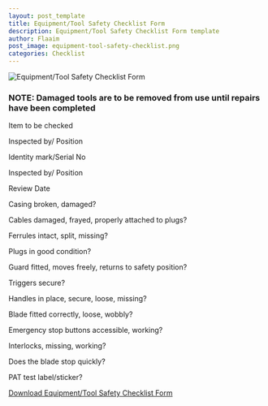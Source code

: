 ```yaml
---
layout: post_template
title: Equipment/Tool Safety Checklist Form
description: Equipment/Tool Safety Checklist Form template 
author: Flaaim
post_image: equipment-tool-safety-checklist.png
categories: Checklist
---
```

![Equipment/Tool Safety Checklist Form](https://safetyworkblog.com/assets/img/equipment-tool-safety-checklist.png)

### NOTE: Damaged tools are to be removed from use until repairs have been completed

Item to be checked	

Inspected by/ Position

Identity mark/Serial No		

Inspected by/ Position	

Review Date	


Casing broken, damaged?

Cables damaged, frayed, properly attached to plugs?

Ferrules intact, split, missing?

Plugs in good condition?

Guard fitted, moves freely, returns to safety position?

Triggers secure?

Handles in place, secure, loose, missing?

Blade fitted correctly, loose, wobbly?

Emergency stop buttons accessible, working?

Interlocks, missing, working?

Does the blade stop quickly?

PAT test label/sticker?

[Download Equipment/Tool Safety Checklist Form](https://safetyworkblog.com/assets/template/equipment-tool-safety-checklist.docx)

